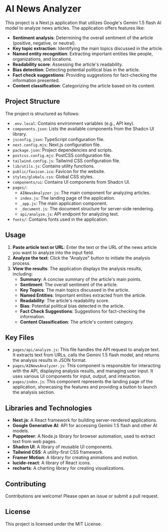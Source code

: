 # AI News Analyzer

This project is a Next.js application that utilizes Google's Gemini 1.5 flash AI model to analyze news articles. The application offers features like:

- **Sentiment analysis**: Determining the overall sentiment of the article (positive, negative, or neutral).
- **Key topic extraction**: Identifying the main topics discussed in the article.
- **Named entity recognition**: Extracting important entities like people, organizations, and locations.
- **Readability score**: Assessing the article's readability.
- **Bias detection**: Detecting potential political bias in the article.
- **Fact check suggestions**: Providing suggestions for fact-checking the information presented.
- **Content classification**: Categorizing the article based on its content.

## Project Structure

The project is structured as follows:

- `.env.local`: Contains environment variables (e.g., API key).
- `components.json`: Lists the available components from the Shadcn UI library.
- `jsconfig.json`: TypeScript configuration file.
- `next.config.mjs`: Next.js configuration file.
- `package.json`: Project dependencies and scripts.
- `postcss.config.mjs`: PostCSS configuration file.
- `tailwind.config.js`: Tailwind CSS configuration file.
- `lib/utils.js`: Contains utility functions.
- `public/favicon.ico`: Favicon for the website.
- `styles/globals.css`: Global CSS styles.
- `components/ui`: Contains UI components from Shadcn UI.
- `pages/`:
  - `AINewsAnalyzer.js`: The main component for analyzing articles.
  - `index.js`: The landing page of the application.
  - `_app.js`: The main application component.
  - `_document.js`: The document structure for server-side rendering.
  - `api/analyze.js`: API endpoint for analyzing text.
- `fonts/`: Contains fonts used in the application.

## Usage

1. **Paste article text or URL**: Enter the text or the URL of the news article you want to analyze into the input field.
2. **Analyze the text**: Click the "Analyze" button to initiate the analysis process.
3. **View the results**: The application displays the analysis results, including:
   - **Summary**: A concise summary of the article's main points.
   - **Sentiment**: The overall sentiment of the article.
   - **Key Topics**: The main topics discussed in the article.
   - **Named Entities**: Important entities extracted from the article.
   - **Readability**: The article's readability score.
   - **Bias**: Potential political bias detected in the article.
   - **Fact Check Suggestions**: Suggestions for fact-checking the information.
   - **Content Classification**: The article's content category.

## Key Files

- `pages/api/analyze.js`: This file handles the API request to analyze text. It extracts text from URLs, calls the Gemini 1.5 flash model, and returns the analysis results in JSON format.
- `pages/AINewsAnalyzer.js`: This component is responsible for interacting with the API, displaying analysis results, and managing user input. It uses various UI components for input, output, and interaction.
- `pages/index.js`: This component represents the landing page of the application, showcasing the features and providing a button to launch the analysis section.

## Libraries and Technologies

- **Next.js**: A React framework for building server-rendered applications.
- **Google Generative AI**: API for accessing Gemini 1.5 flash and other AI models.
- **Puppeteer**: A Node.js library for browser automation, used to extract text from web pages.
- **Shadcn UI**: A library of reusable UI components.
- **Tailwind CSS**: A utility-first CSS framework.
- **Framer Motion**: A library for creating animations and motion.
- **lucide-react**: A library of React icons.
- **recharts**: A charting library for creating visualizations.

## Contributing

Contributions are welcome! Please open an issue or submit a pull request.

## License

This project is licensed under the MIT License.
